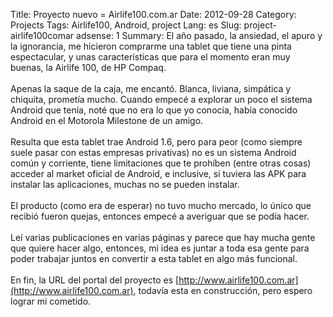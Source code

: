 Title: Proyecto nuevo = Airlife100.com.ar
Date: 2012-09-28
Category: Projects
Tags: Airlife100, Android, project
Lang: es
Slug: project-airlife100comar
adsense: 1
Summary: El año pasado, la ansiedad, el apuro y la ignorancia, me hicieron comprarme una tablet que tiene una pinta espectacular, y unas características que para el momento eran muy buenas, la Airlife 100, de HP Compaq.</br></br> Apenas la saque de la caja, me encantó. Blanca, liviana, simpática y chiquita, prometía mucho. Cuando empecé a explorar un poco el sistema Android que tenía, noté que no era lo que yo conocía, había conocido Android en el Motorola Milestone de un amigo.</br></br> Resulta que esta tablet trae Android 1.6, pero para peor (como siempre suele pasar con estas empresas privativas) no es un sistema Android común y corriente, tiene limitaciones que te prohíben (entre otras cosas) acceder al market oficial de Android, e inclusive, si tuviera las APK para instalar las aplicaciones, muchas no se pueden instalar.</br></br> El producto (como era de esperar) no tuvo mucho mercado, lo único que recibió fueron quejas, entonces empecé a averiguar que se podía hacer.</br></br> Leí varias publicaciones en varias páginas y parece que hay mucha gente que quiere hacer algo, entonces, mi idea es juntar a toda esa gente para poder trabajar juntos en convertir a esta tablet en algo más funcional.</br></br> En fin, la URL del portal del proyecto es [http://www.airlife100.com.ar](http://www.airlife100.com.ar), todavía esta en construcción, pero espero lograr mi cometido.
